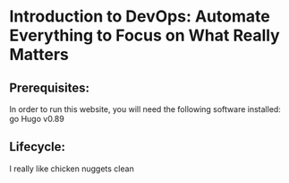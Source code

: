 # Introduction to DevOps: Automate Everything to Focus on What Really Matters

## Prerequisites:
In order to run this website, you will need the following software installed:
go
Hugo v0.89

## Lifecycle:
I really like chicken nuggets
clean